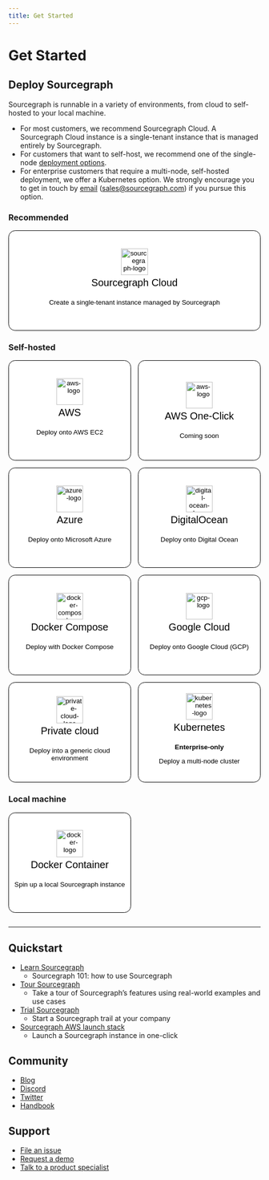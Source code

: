 ```yaml
---
title: Get Started
---
```


<style>
  .grid {
    display: grid;
    grid-template-columns: repeat(auto-fit, minmax(200px, 1fr));
    gap: 1em;
    margin-bottom: 1em;
  }
  .app-btn {
    cursor: pointer;
    text-decoration: none;
    height: 15em;
    width: 100%;
    border-radius: 1em;
    border: 1px solid;
    background-color: white;
    text-align: center;
    font-weight: 400;
    -moz-osx-font-smoothing: grayscale;
    -webkit-font-smoothing: antialiased;
  }
  .app-btn:hover {
    box-shadow: 0 0 10px #00cbec;
  }
  .app-btn > img {
    height: 4em;
  }
  .app-btn > h3 {
    font-size: 1.5em;
    font-weight: 500;
    margin-top: .2em;
    margin-bottom: 1em;
  }
</style>

# Get Started

## Deploy Sourcegraph

Sourcegraph is runnable in a variety of environments, from cloud to self-hosted to your local machine.

- For most customers, we recommend Sourcegraph Cloud. A Sourcegraph Cloud instance is a single-tenant instance that is managed entirely by Sourcegraph.
- For customers that want to self-host, we recommend one of the single-node [deployment options](admin/deploy/index.md).
- For enterprise customers that require a multi-node, self-hosted deployment, we offer a Kubernetes option. We strongly encourage you to get in touch by [email](mailto:sales@sourcegraph.com) (sales@sourcegraph.com) if you pursue this option.

### Recommended

<form class="grid">
  <!-- Sourcegraph Cloud -->
  <button class="app-btn btn" formaction="cloud">
			<img alt="sourcegraph-logo" src="https://handbook.sourcegraph.com/departments/engineering/design/brand_guidelines/logo/versions/Sourcegraph_Logomark_Color.svg"/>
			<h3>Sourcegraph Cloud</h3>
		  <p>Create a single-tenant instance managed by Sourcegraph</p>
  </button>
</form>

### Self-hosted

<form class="grid">
  <!-- AWS -->
  <button class="app-btn btn" formaction="/admin/deploy/docker-compose/aws">
    <img alt="aws-logo" src="https://user-images.githubusercontent.com/1646931/187976316-727d2b75-ff90-43ee-acfb-b63dc4b615f2.png"/>
    <h3>AWS</h3>
    <p>Deploy onto AWS EC2</p>
  </button>
  <!-- AWS One Click-->
  <button class="app-btn btn" formaction="/admin/deploy/docker-compose/aws-oneclick">
    <img alt="aws-logo" src="https://user-images.githubusercontent.com/1646931/187976316-727d2b75-ff90-43ee-acfb-b63dc4b615f2.png"/>
    <h3>AWS One-Click</h3>
    <span class="badge badge-warning">Coming soon</span> 
    <!-- <p>Deploy onto AWS in one click</p> -->
  </button>
  <!-- Azure -->
  <button class="app-btn btn" formaction="/admin/deploy/docker-compose/azure">
    <img alt="azure-logo" src="https://user-images.githubusercontent.com/1646931/187978161-771cfb91-6cb3-4f00-befd-657502b95ed4.png"/>
    <h3>Azure</h3>
    <p>Deploy onto Microsoft Azure</p>
  </button>
  <!-- digital ocean -->
  <button class="app-btn btn" formaction="/admin/deploy/docker-compose/digitalocean">
    <img alt="digital-ocean-logo" src="https://res.cloudinary.com/crunchbase-production/image/upload/c_lpad,h_170,w_170,f_auto,b_white,q_auto:eco,dpr_1/v1478792253/gnlwek2zwhq369yryrzv.jpg"/>
    <h3>DigitalOcean</h3>
    <p>Deploy onto Digital Ocean</p>
  </button>
  <!-- Docker Compose -->
  <button class="app-btn btn" formaction="/admin/install/docker-compose">
    <img alt="docker-compose-logo" src="https://user-images.githubusercontent.com/1646931/187978472-1219f3a0-8c89-433c-8a72-223228952814.png"/>
    <h3>Docker Compose</h3>
    <p>Deploy with Docker Compose</p>
  </button>
  <!-- GCP -->
  <button class="app-btn btn" formaction="/admin/deploy/docker-compose/google_cloud">
    <img alt="gcp-logo" src="https://user-images.githubusercontent.com/1646931/187977350-3618e506-6fab-47c5-9a7c-286484cbd5a8.png"/>
    <h3>Google Cloud</h3>
    <p>Deploy onto Google Cloud (GCP)</p>
  </button>
  <!-- Others -->
  <button class="app-btn btn" formaction="/admin/deploy">
    <img alt="private-cloud-logo" src="https://user-images.githubusercontent.com/1646931/187978634-6c4b2d06-2808-497d-8069-7adbee5bc703.png"/>
    <h3>Private cloud</h3>
    <p>Deploy into a generic cloud environment</p>
  </button>
  <!-- Kubernetes -->
  <button class="app-btn btn" formaction="/admin/deploy/kubernetes">
    <img alt="kubernetes-logo" src="https://user-images.githubusercontent.com/1646931/187978853-ee9efe0b-a18c-45a1-8375-c6c29647342a.png"/>
    <h3>Kubernetes</h3>
    <p><strong>Enterprise-only</strong></p>
	<p>Deploy a multi-node cluster</p>
  </button>
</form>

### Local machine

<form class="grid">
  <button class="app-btn btn" formaction="/admin/deploy/docker-single-container">
    <img alt="docker-logo" src="https://user-images.githubusercontent.com/1646931/187978472-1219f3a0-8c89-433c-8a72-223228952814.png"/>
    <h3>Docker Container</h3>
    <p>Spin up a local Sourcegraph instance</p>
  </button>
  <div></div><div></div>
</form>

---

## Quickstart

- [Learn Sourcegraph](getting-started/index.md)
  - Sourcegraph 101: how to use Sourcegraph
- [Tour Sourcegraph](getting-started/tour.md)
  - Take a tour of Sourcegraph’s features using real-world examples and use cases
- [Trial Sourcegraph](adopt/trial/index.md)
  - Start a Sourcegraph trail at your company
- [Sourcegraph AWS launch stack](admin/deploy/docker-compose/aws-oneclick.md)
  - Launch a Sourcegraph instance in one-click

## Community

- [Blog](https://about.sourcegraph.com/blog/)
- [Discord](https://discord.gg/s2qDtYGnAE)
- [Twitter](https://twitter.com/sourcegraph)
- [Handbook](https://handbook.sourcegraph.com/)

## Support

- [File an issue](https://github.com/sourcegraph/sourcegraph/issues/new?&title=Improve+Sourcegraph+quickstart+guide)
- [Request a demo](https://about.sourcegraph.com/demo)
- [Talk to a product specialist](https://about.sourcegraph.com/contact/request-info/)
